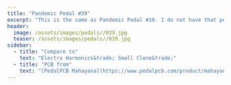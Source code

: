```yaml
---
title: "Pandemic Pedal #39"
excerpt: "This is the same as Pandemic Pedal #10. I do not have that pedal any more as that is my first sale. Sold to a friend that I have played "The Last of Us: Factions" with for years. He loves the sound of it. His has a yinyang like the original. For this one I wante to do something different so I painted the budha. I like these colors alot."
header:
  image: /assets/images/pedals//039.jpg
  teaser: /assets/images/pedals//039.jpg
sidebar:
  - title: "Compare to"
    text: "Electro Harmonics&trade; Small Clone&trade;"
  - title: "PCB from"
    text: "[PedalPCB Mahayana](https://www.pedalpcb.com/product/mahayana/)"
---
```


